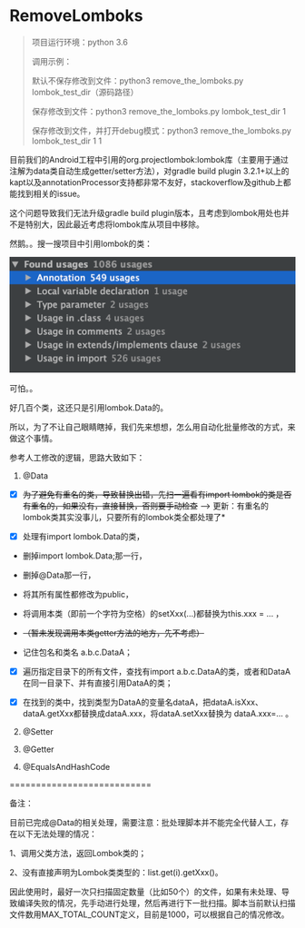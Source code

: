 # RemoveLomboks

> 项目运行环境：python 3.6
>
> 调用示例：
>
> 默认不保存修改到文件：python3 remove_the_lomboks.py lombok_test_dir（源码路径） 
>
> 保存修改到文件：python3 remove_the_lomboks.py lombok_test_dir 1
>
> 保存修改到文件，并打开debug模式：python3 remove_the_lomboks.py lombok_test_dir 1 1

目前我们的Android工程中引用的org.projectlombok:lombok库（主要用于通过注解为data类自动生成getter/setter方法），对gradle build plugin 3.2.1+以上的kapt以及annotationProcessor支持都非常不友好，stackoverflow及github上都能找到相关的issue。

这个问题导致我们无法升级gradle build plugin版本，且考虑到lombok用处也并不是特别大，因此最近考虑将lombok库从项目中移除。

然鹅。。搜一搜项目中引用lombok的类：

![](pic/lombok_Data_refs.png)

可怕。。

好几百个类，这还只是引用lombok.Data的。

所以，为了不让自己眼睛瞎掉，我们先来想想，怎么用自动化批量修改的方式，来做这个事情。

参考人工修改的逻辑，思路大致如下：

1. @Data

- [x] ~~为了避免有重名的类，导致替换出错，先扫一遍看有import lombok的类是否有重名的，如果没有，直接替换，否则要手动检查~~ --> 更新：有重名的lombok类其实没事儿，只要所有的lombok类全都处理了*

- [x] 处理有import lombok.Data的类，

- 删掉import lombok.Data;那一行，

- 删掉@Data那一行，

- 将其所有属性都修改为public，

- 将调用本类（即前一个字符为空格）的setXxx(...)都替换为this.xxx = ... ，

- ~~（暂未发现调用本类getter方法的地方，先不考虑）~~

- 记住包名和类名 a.b.c.DataA；

- [x] 遍历指定目录下的所有文件，查找有import a.b.c.DataA的类，或者和DataA在同一目录下、并有直接引用DataA的类；

- [x] 在找到的类中，找到类型为DataA的变量名dataA，把dataA.isXxx、dataA.getXxx都替换成dataA.xxx，将dataA.setXxx替换为 dataA.xxx=... 。

2. @Setter

3. @Getter

4. @EqualsAndHashCode

===========================

备注：

目前已完成@Data的相关处理，需要注意：批处理脚本并不能完全代替人工，存在以下无法处理的情况：

1、调用父类方法，返回Lombok类的；

2、没有直接声明为Lombok类类型的：list.get(i).getXxx()。

因此使用时，最好一次只扫描固定数量（比如50个）的文件，如果有未处理、导致编译失败的情况，先手动进行处理，然后再进行下一批扫描。脚本当前默认扫描文件数用MAX_TOTAL_COUNT定义，目前是1000，可以根据自己的情况修改。



